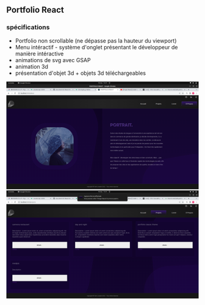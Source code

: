 ## Portfolio React

### spécifications 

* Portfolio non scrollable (ne dépasse pas la hauteur du viewport)
* Menu intéractif - système d'onglet présentant le développeur de manière intéractive
* animations de svg avec GSAP
* animation 3d
* présentation d'objet 3d + objets 3d téléchargeables

![Page About](/public/screenshots/screen-one.png?raw=true=100x60 "Screen One")
![Page Listing](/public/screenshots/screen-two.png?=x250 "Page Listing")